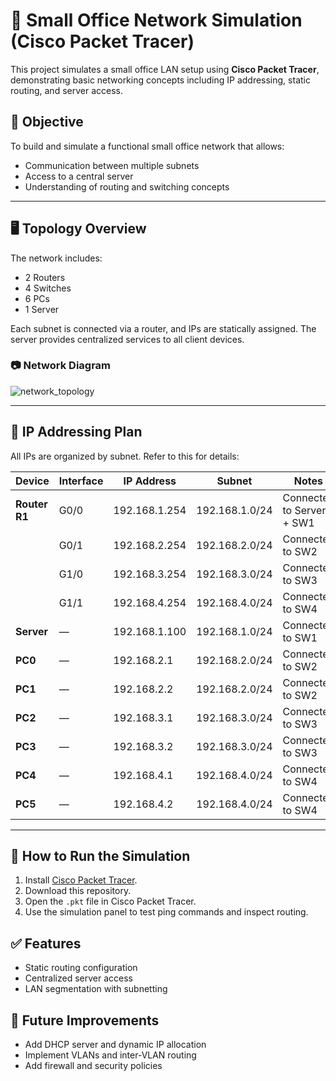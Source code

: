 # 🏢 Small Office Network Simulation (Cisco Packet Tracer)

This project simulates a small office LAN setup using **Cisco Packet Tracer**, demonstrating basic networking concepts including IP addressing, static routing, and server access.

## 🎯 Objective

To build and simulate a functional small office network that allows:
- Communication between multiple subnets
- Access to a central server
- Understanding of routing and switching concepts

---

## 🖥️ Topology Overview

The network includes:
- 2 Routers
- 4 Switches
- 6 PCs
- 1 Server

Each subnet is connected via a router, and IPs are statically assigned. The server provides centralized services to all client devices.

### 📷 Network Diagram

![network_topology](https://github.com/user-attachments/assets/1d2aea49-395a-4acd-bed0-9d697d0fb251)

---

## 📄 IP Addressing Plan

All IPs are organized by subnet. Refer to this for details:

| **Device**    | **Interface** | **IP Address** | **Subnet**     | **Notes**                 |
| ------------- | ------------- | -------------- | -------------- | ------------------------- |
| **Router R1** | G0/0          | 192.168.1.254  | 192.168.1.0/24 | Connected to Server + SW1 |
|               | G0/1          | 192.168.2.254  | 192.168.2.0/24 | Connected to SW2          |
|               | G1/0          | 192.168.3.254  | 192.168.3.0/24 | Connected to SW3          |
|               | G1/1          | 192.168.4.254  | 192.168.4.0/24 | Connected to SW4          |
| **Server**    | —             | 192.168.1.100  | 192.168.1.0/24 | Connected to SW1          |
| **PC0**       | —             | 192.168.2.1    | 192.168.2.0/24 | Connected to SW2          |
| **PC1**       | —             | 192.168.2.2    | 192.168.2.0/24 | Connected to SW2          |
| **PC2**       | —             | 192.168.3.1    | 192.168.3.0/24 | Connected to SW3          |
| **PC3**       | —             | 192.168.3.2    | 192.168.3.0/24 | Connected to SW3          |
| **PC4**       | —             | 192.168.4.1    | 192.168.4.0/24 | Connected to SW4          |
| **PC5**       | —             | 192.168.4.2    | 192.168.4.0/24 | Connected to SW4          |

---

## 🚀 How to Run the Simulation

1. Install [Cisco Packet Tracer](https://www.netacad.com/courses/packet-tracer).
2. Download this repository.
3. Open the `.pkt` file in Cisco Packet Tracer.
4. Use the simulation panel to test ping commands and inspect routing.

## ✅ Features

- Static routing configuration
- Centralized server access
- LAN segmentation with subnetting

## 🌟 Future Improvements

- Add DHCP server and dynamic IP allocation
- Implement VLANs and inter-VLAN routing
- Add firewall and security policies
